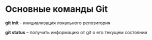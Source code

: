 # Основные команды Git

**git init** - инициализация локального репозитория

**git status** – получить информацию от git о его текущем состоянии
